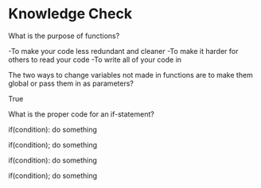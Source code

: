 # Knowledge Check

What is the purpose of functions?

-To make your code less redundant and cleaner
-To make it harder for others to read your code
-To write all of your code in

The two ways to change variables not made in functions are to make them global or pass them in as parameters?

True

What is the proper code for an if-statement?

if(condition):
    do something

if(condition);
    do something

if(condition):
do something

if(condition);
do something
